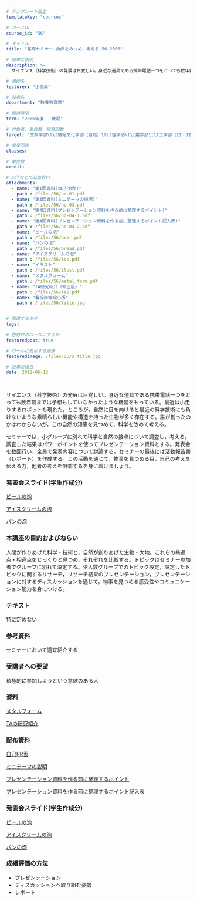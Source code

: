 ```yaml
---
# テンプレート指定
templateKey: "courses"

# コースID
course_id: "56"

# タイトル
title: "基礎セミナー-自然をみつめ，考える-56-2006"

# 簡単な説明
description: >-
  サイエンス（科学技術）の発展は目覚しい。身近な道具である携帯電話一つをとっても数年前までは予想もしていなかったような機能をもっている。最近は小走りするロボットも現れた。ところが，自然に目を向けると最近...

# 講師名
lecturer: "小橋眞"

# 部局名
department: "教養教育院"

# 開講時限
term: "2006年度	後期"

# 対象者、単位数、授業回数
target: "文系学部\t\t情報文化学部（自然）\t\t理学部\t\t農学部\t\t工学部（II・III・IV系）\t\t\t\t2単位、週1回全15回"

# 授業回数
classes: 

# 単位数
credit: 

# pdfなどの追加資料
attachments: 
  - name: "第1回資料(自己PR表)" 
    path : /files/56/no-01.pdf
  - name: "第3回資料(ミニテーマの説明)" 
    path : /files/56/no-03.pdf
  - name: "第4回資料(プレゼンテーション資料を作る前に整理するポイント)" 
    path : /files/56/no-04-1.pdf
  - name: "第4回資料(プレゼンテーション資料を作る前に整理するポイント記入表)" 
    path : /files/56/no-04-2.pdf
  - name: "ビールの泡" 
    path : /files/56/bear.pdf
  - name: "パンの泡" 
    path : /files/56/bread.pdf
  - name: "アイスクリームの泡" 
    path : /files/56/ice.pdf
  - name: "イラスト" 
    path : /files/56/ilust.pdf
  - name: "メタルフォーム" 
    path : /files/56/metal_form.pdf
  - name: "TA研究紹介（修正版）" 
    path : /files/56/ta2.pdf
  - name: "看板画像縮小版" 
    path : /files/56/title.jpg


# 関連するタグ
tags:

# 色付けのロールにするか
featuredpost: true

# ロールに表示する画像
featuredimage: /files/56/s_title.jpg

# 記事投稿日
date: 2012-06-12

---
```

サイエンス（科学技術）の発展は目覚しい。身近な道具である携帯電話一つをとっても数年前までは予想もしていなかったような機能をもっている。最近は小走りするロボットも現れた。ところが，自然に目を向けると最近の科学技術にも負けないような素晴らしい機能や構造を持った生物が多く存在する。誰が創ったのかはわからないが，この自然の知恵を見つめて，科学を改めて考える。 

セミナーでは，小グループに別れて科学と自然の接点について調査し，考える。調査した結果はパワーポイントを使ってプレゼンテーション資料とする。発表会を数回行い，全員で発表内容について討論する。セミナーの最後には活動報告書（レポート）を作成する。この活動を通じて，物事を見つめる目，自己の考えを伝える力，他者の考えを咀嚼するを身に着けましょう。

### 発表会スライド(学生作成分) 


[ビールの泡](/files/56/bear.pdf) 

[アイスクリームの泡](/files/56/ice.pdf) 

[パンの泡](/files/56/bread.pdf) 
### 本講座の目的およびねらい 

人間が作りあげた科学・技術と，自然が創りあげた生物・大地。これらの共通点・相違点をじっくりと見つめ，それぞれを比較する。トピックはセミナー参加者でグループに別れて決定する。少人数グループでのトピック設定，設定したトピックに関するリサーチ，リサーチ結果のプレゼンテーション，プレゼンテーションに対するディスカッションを通じて，物事を見つめる感受性やコミュニケーション能力を身につける。 

### テキスト 

特に定めない 

### 参考資料 

セミナーにおいて適宜紹介する 

### 受講者への要望 

積極的に参加しようという意欲のある人

### 資料 


[メタルフォーム](/files/56/metal_form.pdf) 

[TAの研究紹介](/files/56/ta2.pdf) 

### 配布資料 


[自己PR表](/files/56/no-01.pdf) 

[ミニテーマの説明](/files/56/no-03.pdf) 

[プレゼンテーション資料を作る前に整理するポイント](/files/56/no-04-1.pdf) 

[プレゼンテーション資料を作る前に整理するポイント記入表](/files/56/no-04-2.pdf) 
### 発表会スライド(学生作成分) 


[ビールの泡](/files/56/bear.pdf) 

[アイスクリームの泡](/files/56/ice.pdf) 

[パンの泡](/files/56/bread.pdf) 
### 成績評価の方法 

  * プレゼンテーション
  * ディスカッションへ取り組む姿勢
  * レポート

